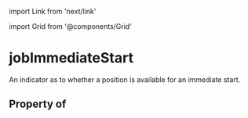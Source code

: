 import Link from 'next/link'
  
import Grid from '@components/Grid'

# jobImmediateStart

An indicator as to whether a position is available for an immediate start.

## Property of



